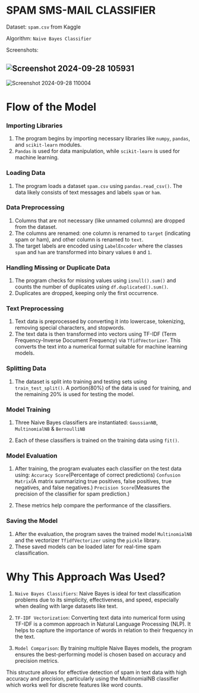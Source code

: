 # SPAM SMS-MAIL CLASSIFIER

Dataset: `spam.csv` from Kaggle

Algorithm: `Naive Bayes Classifier`

Screenshots:

## ![Screenshot 2024-09-28 105931](https://github.com/user-attachments/assets/a3719796-1905-4f4d-8374-ed1bb5015ec0)

![Screenshot 2024-09-28 110004](https://github.com/user-attachments/assets/8b093b87-5349-4858-be2c-f64fdc55cb1a)

# Flow of the Model

### Importing Libraries

1. The program begins by importing necessary libraries like ```numpy```, ```pandas```, and ```scikit-learn``` modules.
2. ```Pandas``` is used for data manipulation, while ```scikit-learn``` is used for machine learning.

### Loading Data

1. The program loads a dataset `spam.csv` using `pandas.read_csv()`. The data likely consists of text messages and labels `spam` or `ham`.

### Data Preprocessing

1. Columns that are not necessary (like unnamed columns) are dropped from the dataset.
2. The columns are renamed: one column is renamed to ```target``` (indicating spam or ham), and other column is renamed to ```text```.
3. The target labels are encoded using ```LabelEncoder``` where the classes ```spam``` and ```ham``` are transformed into binary values ```0``` and ```1```.

### Handling Missing or Duplicate Data

1. The program checks for missing values using ```isnull().sum()``` and counts the number of duplicates using ```df.duplicated().sum()```.
2. Duplicates are dropped, keeping only the first occurrence.

### Text Preprocessing

1. Text data is preprocessed by converting it into lowercase, tokenizing, removing special characters, and stopwords.
2. The text data is then transformed into vectors using TF-IDF (Term Frequency-Inverse Document Frequency) via ```TfidfVectorizer```. This converts the text into a numerical format suitable for machine learning models.

### Splitting Data

1. The dataset is split into training and testing sets using ```train_test_split()```. A portion(80%) of the data is used for training, and the remaining 20% is used for testing the model.

### Model Training

1. Three Naive Bayes classifiers are instantiated: ```GaussianNB```, ```MultinomialNB``` & ```BernoulliNB```

2. Each of these classifiers is trained on the training data using ```fit()```.

### Model Evaluation

1. After training, the program evaluates each classifier on the test data using: 
```Accuracy Score```(Percentage of correct predictions)
```Confusion Matrix```(A matrix summarizing true positives, false positives, true negatives, and false negatives.)
```Precision Score```(Measures the precision of the classifier for spam prediction.)

2. These metrics help compare the performance of the classifiers.


### Saving the Model

1. After the evaluation, the program saves the trained model ```MultinomialNB``` and the vectorizer ```TfidfVectorizer``` using the ```pickle``` library. 
2. These saved models can be loaded later for real-time spam classification.


# Why This Approach Was Used?

1. ```Naive Bayes Classifiers```: Naive Bayes is ideal for text classification problems due to its simplicity, effectiveness, and speed, especially when dealing with large datasets like text.

2. ```TF-IDF Vectorization```: Converting text data into numerical form using TF-IDF is a common approach in Natural Language Processing (NLP). It helps to capture the importance of words in relation to their frequency in the text.

3. ```Model Comparison```: By training multiple Naive Bayes models, the program ensures the best-performing model is chosen based on accuracy and precision metrics.


This structure allows for effective detection of spam in text data with high accuracy and precision, particularly using the MultinomialNB classifier which works well for discrete features like word counts.